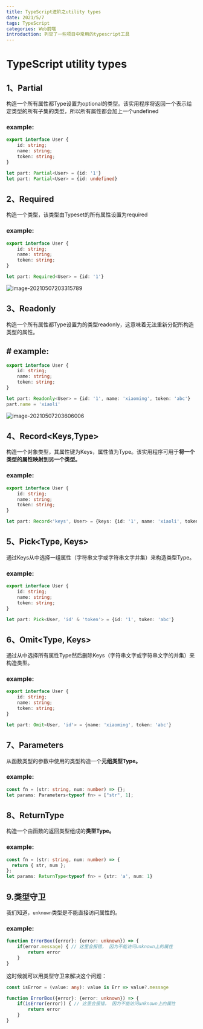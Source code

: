 ```yaml
---
title: TypeScript进阶之utility types
date: 2021/5/7
tags: TypeScript
categories: Web前端
introduction: 列举了一些项目中常用的typescript工具
---
```


# TypeScript utility types

## 1、Partial
构造一个所有属性都Type设置为optional的类型。该实用程序将返回一个表示给定类型的所有子集的类型，所以所有属性都会加上一个undefined

### example:

```typescript
export interface User {
    id: string;
    name: string;
    token: string;
}

let part: Partial<User> = {id: '1'}
let part: Partial<User> = {id: undefined}
```

## 2、Required
构造一个类型，该类型由Typeset的所有属性设置为required

### example: 

```typescript
export interface User {
    id: string;
    name: string;
    token: string;
}

let part: Required<User> = {id: '1'}
```

![image-20210507203315789](/images/artical-image/image-20210507203315789.png)

## 3、Readonly
构造一个所有属性都Type设置为的类型readonly，这意味着无法重新分配所构造类型的属性。

## # example:

```typescript
export interface User {
    id: string;
    name: string;
    token: string;
}

let part: Readonly<User> = {id: '1', name: 'xiaoming', token: 'abc'}
part.name = 'xiaoli'
```

![image-20210507203606006](/images/artical-image/image-20210507203606006.png)

## 4、Record<Keys,Type>
构造一个对象类型，其属性键为Keys，属性值为Type。该实用程序可用于**将一个类型的属性映射到另一个类型。**

### example: 

```typescript
export interface User {
    id: string;
    name: string;
    token: string;
}

let part: Record<'keys', User> = {keys: {id: '1', name: 'xiaoli', token: 'a'}}
```

## 5、Pick<Type, Keys>
通过Keys从中选择一组属性（字符串文字或字符串文字并集）来构造类型Type。

### example:

```typescript
export interface User {
    id: string;
    name: string;
    token: string;
}

let part: Pick<User, 'id' & 'token'> = {id: '1', token: 'abc'}
```

## 6、Omit<Type, Keys>
通过从中选择所有属性Type然后删除Keys（字符串文字或字符串文字的并集）来构造类型。

### example:

```typescript
export interface User {
    id: string;
    name: string;
    token: string;
}

let part: Omit<User, 'id'> = {name: 'xiaoming', token: 'abc'}
```



## 7、Parameters
从函数类型的参数中使用的类型构造一个**元组类型Type。**

### example:

```typescript
const fn = (str: string, num: number) => {};
let params: Parameters<typeof fn> = ["str", 1];
```



## 8、ReturnType
构造一个由函数的返回类型组成的**类型Type。**

### example:

```typescript
const fn = (str: string, num: number) => {
  return { str, num };
};
let params: ReturnType<typeof fn> = {str: 'a', num: 1}
```



## 9.类型守卫

我们知道，<code>unknown</code>类型是不能直接访问属性的。

### example:

```typescript
function ErrorBox({error}: {error: unknown}) => {
	if(error.message) { // 这里会报错， 因为不能访问unknown上的属性
		return error
	}
}
```

这时候就可以用类型守卫来解决这个问题：

```typescript
const isError = (value: any): value is Err => value?.message

function ErrorBox({error}: {error: unknown}) => {
	if(isError(error)) { // 这里会报错， 因为不能访问unknown上的属性
		return error
	}
}
```


